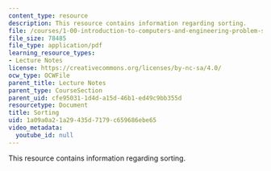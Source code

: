 ```yaml
---
content_type: resource
description: This resource contains information regarding sorting.
file: /courses/1-00-introduction-to-computers-and-engineering-problem-solving-spring-2012/1a09a0a21a29435d7179c659686ebe65_MIT1_00S12_Lec_34.pdf
file_size: 78485
file_type: application/pdf
learning_resource_types:
- Lecture Notes
license: https://creativecommons.org/licenses/by-nc-sa/4.0/
ocw_type: OCWFile
parent_title: Lecture Notes
parent_type: CourseSection
parent_uid: cfe95031-1d4d-a15d-46b1-ed49c9bb355d
resourcetype: Document
title: Sorting
uid: 1a09a0a2-1a29-435d-7179-c659686ebe65
video_metadata:
  youtube_id: null
---
```

This resource contains information regarding sorting.